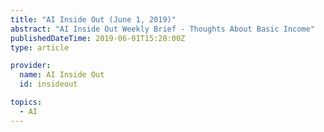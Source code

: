```yaml
---
title: "AI Inside Out (June 1, 2019)"
abstract: "AI Inside Out Weekly Brief - Thoughts About Basic Income"
publishedDateTime: 2019-06-01T15:28:00Z
type: article

provider:
  name: AI Inside Out
  id: insideout

topics:
  - AI
---
```

